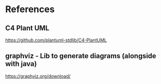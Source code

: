 # References

## C4 Plant UML
https://github.com/plantuml-stdlib/C4-PlantUML

## graphviz - Lib to generate diagrams (alongside with java)
https://graphviz.org/download/